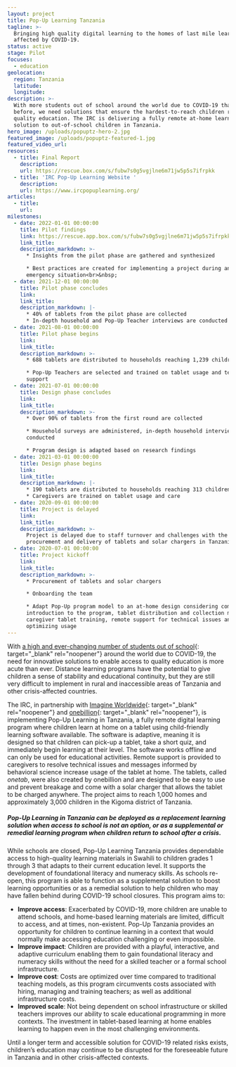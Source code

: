 ```yaml
---
layout: project
title: Pop-Up Learning Tanzania
tagline: >-
  Bringing high quality digital learning to the homes of last mile learners
  affected by COVID-19.
status: active
stage: Pilot
focuses:
  - education
geolocation:
  region: Tanzania
  latitude:
  longitude:
description: >-
  With more students out of school around the world due to COVID-19 than ever
  before, we need solutions that ensure the hardest-to-reach children receive
  quality education. The IRC is delivering a fully remote at-home learning
  solution to out-of-school children in Tanzania.
hero_image: /uploads/popuptz-hero-2.jpg
featured_image: /uploads/popuptz-featured-1.jpg
featured_video_url:
resources:
  - title: Final Report
    description:
    url: https://rescue.box.com/s/fubw7s0g5vgjlne6m71jw5p5s7ifrpkk
  - title: 'IRC Pop-Up Learning Website '
    description:
    url: https://www.ircpopuplearning.org/
articles:
  - title:
    url:
milestones:
  - date: 2022-01-01 00:00:00
    title: Pilot findings
    link: https://rescue.app.box.com/s/fubw7s0g5vgjlne6m71jw5p5s7ifrpkk
    link_title:
    description_markdown: >-
      * Insights from the pilot phase are gathered and synthesized

      * Best practices are created for implementing a project during an
      emergency situation<br>&nbsp;
  - date: 2021-12-01 00:00:00
    title: Pilot phase concludes
    link:
    link_title:
    description_markdown: |-
      * 40% of tablets from the pilot phase are collected
      * In-depth household and Pop-Up Teacher interviews are conducted
  - date: 2021-08-01 00:00:00
    title: Pilot phase begins
    link:
    link_title:
    description_markdown: >-
      * 688 tablets are distributed to households reaching 1,239 children

      * Pop-Up Teachers are selected and trained on tablet usage and technology
      support
  - date: 2021-07-01 00:00:00
    title: Design phase concludes
    link:
    link_title:
    description_markdown: >-
      * Over 90% of tablets from the first round are collected

      * Household surveys are administered, in-depth household interviews are
      conducted

      * Program design is adapted based on research findings
  - date: 2021-03-01 00:00:00
    title: Design phase begins
    link:
    link_title:
    description_markdown: |-
      * 190 tablets are distributed to households reaching 313 children
      * Caregivers are trained on tablet usage and care
  - date: 2020-09-01 00:00:00
    title: Project is delayed
    link:
    link_title:
    description_markdown: >-
      Project is delayed due to staff turnover and challenges with the
      procurement and delivery of tablets and solar chargers in Tanzania
  - date: 2020-07-01 00:00:00
    title: Project kickoff
    link:
    link_title:
    description_markdown: >-
      * Procurement of tablets and solar chargers

      * Onboarding the team

      * Adapt Pop-Up program model to an at-home design considering community
      introduction to the program, tablet distribution and collection model,
      caregiver tablet training, remote support for technical issues and
      optimizing usage
---
```

With [a high and ever-changing number of students out of school](https://en.unesco.org/covid19/educationresponse){: target="_blank" rel="noopener"} around the world due to COVID-19, the need for innovative solutions to enable access to quality education is more acute than ever. Distance learning programs have the potential to give children a sense of stability and educational continuity, but they are still very difficult to implement in rural and inaccessible areas of Tanzania and other crisis-affected countries.

The IRC, in partnership with [Imagine Worldwide](https://www.imagineworldwide.org/){: target="_blank" rel="noopener"} and [onebillion](https://onebillion.org/onecourse/app/){: target="_blank" rel="noopener"}, is implementing Pop-Up Learning in Tanzania, a fully remote digital learning program where children learn at home on a tablet using child-friendly learning software available. The software is adaptive, meaning it is designed so that children can pick-up a tablet, take a short quiz, and immediately begin learning at their level. The software works offline and can only be used for educational activities. Remote support is provided to caregivers to resolve technical issues and messages informed by behavioral science increase usage of the tablet at home. The tablets, called *onetab*, were also created by onebillion and are designed to be easy to use and prevent breakage and come with a solar charger that allows the tablet to be charged anywhere. The project aims to reach 1,000 homes and approximately 3,000 children in the Kigoma district of Tanzania.

##### **Pop-Up Learning in Tanzania can be deployed as a replacement learning solution when access to school is not an option, or as a supplemental or remedial learning program when children return to school after a crisis.**

While schools are closed, Pop-Up Learning Tanzania provides dependable access to high-quality learning materials in Swahili to children grades 1 through 3 that adapts to their current education level. It supports the development of foundational literacy and numeracy skills. As schools re-open, this program is able to function as a supplemental solution to boost learning opportunities or as a remedial solution to help children who may have fallen behind during COVID-19 school closures. This program aims to:

* **Improve access**\: Exacerbated by COVID-19, more children are unable to attend schools, and home-based learning materials are limited, difficult to access, and at times, non-existent. Pop-Up Tanzania provides an opportunity for children to continue learning in a context that would normally make accessing education challenging or even impossible.&nbsp;
* **Improve impact**\: Children are provided with a playful, interactive, and adaptive curriculum enabling them to gain foundational literacy and numeracy skills without the need for a skilled teacher or a formal school infrastructure.&nbsp;
* **Improve cost**\: Costs are optimized over time compared to traditional teaching models, as this program circumvents costs associated with hiring, managing and training teachers; as well as additional infrastructure costs.&nbsp;
* **Improved scale**\: Not being dependent on school infrastructure or skilled teachers improves our ability to scale educational programming in more contexts. The investment in tablet-based learning at home enables learning to happen even in the most challenging environments.&nbsp;

Until a longer term and accessible solution for COVID-19 related risks exists, children’s education may continue to be disrupted for the foreseeable future in Tanzania and in other crisis-affected contexts.